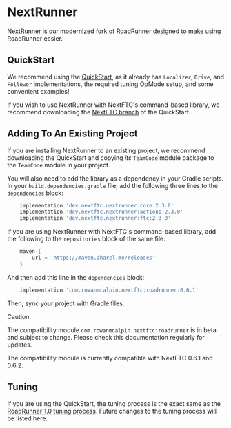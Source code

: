 # NextRunner

NextRunner is our modernized fork of RoadRunner designed to make using RoadRunner easier.

## QuickStart

We recommend using the [QuickStart](https://github.com/NextFTC/NextRunner-Quickstart),
as it already has `Localizer`, `Drive`, and `Follower` implementations, 
the required tuning OpMode setup, and some convenient examples!

If you wish to use NextRunner with NextFTC's command-based library,
we recommend downloading the [NextFTC branch](https://github.com/NextFTC/NextRunner-Quickstart/tree/nextftc)
of the QuickStart.

## Adding To An Existing Project

If you are installing NextRunner to an existing project, 
we recommend downloading the QuickStart and copying *its* 
`TeamCode` module package to the `TeamCode` module in your project. 

You will also need to add the library as a dependency in your Gradle scripts.
In your `build.dependencies.gradle` file, add the following three lines
to the `dependencies` block:

```groovy
    implementation 'dev.nextftc.nextrunner:core:2.3.0'
    implementation 'dev.nextftc.nextrunner:actions:2.3.0'
    implementation 'dev.nextftc.nextrunner:ftc:2.3.0'
```

If you are using NextRunner with NextFTC's command-based library,
add the following to the `repositories` block of the same file:

```groovy
    maven {
        url = 'https://maven.zharel.me/releases'
    }
```
And then add this line in the `dependencies` block:

```groovy
    implementation 'com.rowanmcalpin.nextftc:roadrunner:0.6.1'
```

Then, sync your project with Gradle files.

> [!CAUTION]
> The compatibility module `com.rowanmcalpin.nextftc:roadrunner`
> is in beta and subject to change.
> Please check this documentation regularly for updates.
> 
> The compatibility module is currently compatible with NextFTC 0.6.1 and 0.6.2.

## Tuning 

If you are using the QuickStart, the tuning process is
the exact same as the [RoadRunner 1.0 tuning process](https://rr.brott.dev/docs/v1-0/tuning/).
Future changes to the tuning process will be listed here.
